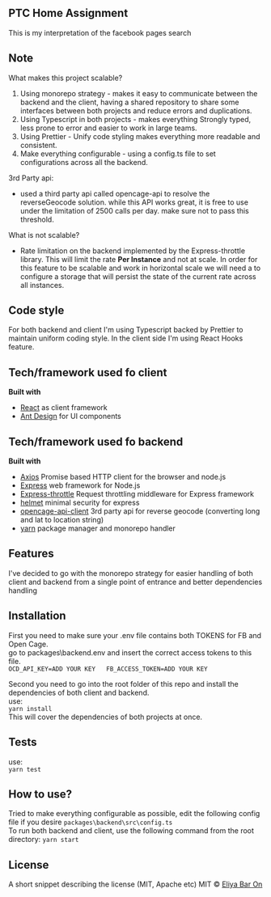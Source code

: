 ## PTC Home Assignment
This is my interpretation of the facebook pages search
## Note
What makes this project scalable?
1. Using monorepo strategy - makes it easy to communicate between the backend and the client, having a shared repository to share some interfaces between both projects and reduce errors and duplications.
2. Using Typescript in both projects - makes everything Strongly typed, less prone to error and easier to work in large teams.
3. Using Prettier - Unify code styling makes everything more readable and consistent.
4. Make everything configurable - using a config.ts file to set configurations across all the backend.  

3rd Party api:  
* used a third party api called opencage-api to resolve the reverseGeocode solution. while this API works great, it is free to use under the limitation of 2500 calls per day. make sure not to pass this threshold.

What is not scalable?
* Rate limitation on the backend implemented by the Express-throttle library. This will limit the rate <b>Per Instance</b> and not at scale. In order for this feature to be scalable and work in horizontal scale we will need a to configure a storage that will persist the state of the current rate across all instances.

## Code style
For both backend and client I'm using Typescript backed by Prettier to maintain uniform coding style.
In the client side I'm using React Hooks feature.

## Tech/framework used fo client
<b>Built with</b>
- [React](https://reactjs.org/) as client framework
- [Ant Design](https://ant.design/) for UI components  

## Tech/framework used fo backend
<b>Built with</b>
- [Axios](https://github.com/axios/axios) Promise based HTTP client for the browser and node.js
- [Express](https://expressjs.com/) web framework for Node.js  
- [Express-throttle](https://github.com/GlurG/express-throttle#readme) Request throttling middleware for Express framework
- [helmet](https://helmetjs.github.io/) minimal security for express
- [opencage-api-client](https://opencagedata.com/api) 3rd party api for reverse geocode (converting long and lat to location string)
- [yarn](https://yarnpkg.com/) package manager and monorepo handler

## Features
I've decided to go with the monorepo strategy for easier handling of both client and backend from a single point of entrance and better dependencies handling

## Installation
First you need to make sure your .env file contains both TOKENS for FB and Open Cage.  
go to packages\backend\.env and insert the correct access tokens to this file.  
``OCD_API_KEY=ADD YOUR KEY  
  FB_ACCESS_TOKEN=ADD YOUR KEY  ``

Second you need to go into the root folder of this repo and install the dependencies of both client and backend.  
use:  
``yarn install``  
This will cover the dependencies of both projects at once.

## Tests
use:  
``yarn test``

## How to use?
Tried to make everything configurable as possible, edit the following config file if you desire
``packages\backend\src\config.ts``  
To run both backend and client, use the following command from the root directory:
``yarn start``

## License
A short snippet describing the license (MIT, Apache etc)
MIT © [Eliya Bar On]()